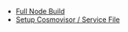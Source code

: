 - [Full Node Build](<Full Node Build 8235dedf.md>)
- [Setup Cosmovisor / Service File](<Setup Cosmovisor _ Service File 3cf0c1ad.md>)
